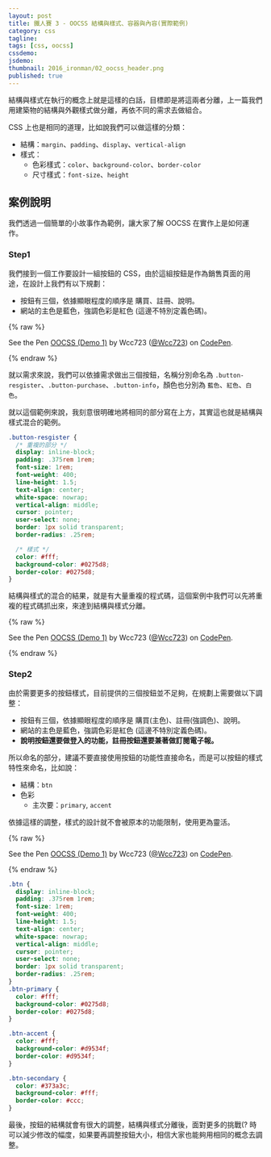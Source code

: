 ```yaml
---
layout: post
title: 鐵人賽 3 - OOCSS 結構與樣式、容器與內容(實際範例)
category: css
tagline:
tags: [css, oocss]
cssdemo:
jsdemo:
thumbnail: 2016_ironman/02_oocss_header.png
published: true
---
```


結構與樣式在執行的概念上就是這樣的白話，目標即是將這兩者分離，上一篇我們用建築物的結構與外觀樣式做分離，再依不同的需求去做組合。

CSS 上也是相同的道理，比如說我們可以做這樣的分類：

- 結構：`margin`、`padding`、`display`、`vertical-align`
- 樣式：
  - 色彩樣式：`color`、`background-color`、`border-color`
  - 尺寸樣式：`font-size`、`height`

<!-- more -->

## 案例說明

我們透過一個簡單的小故事作為範例，讓大家了解 OOCSS 在實作上是如何運作。

### Step1


我們接到一個工作要設計一組按鈕的 CSS，由於這組按鈕是作為銷售頁面的用途，在設計上我們有以下規劃：

* 按鈕有三個，依據顯眼程度的順序是 購買、註冊、說明。
* 網站的主色是藍色，強調色彩是紅色 (這邊不特別定義色碼)。

{% raw %}
<p data-height="300" data-theme-id="0" data-slug-hash="KzXZaz" data-default-tab="css,result" data-user="Wcc723" data-embed-version="2" data-pen-title="OOCSS (Demo 1)" class="codepen">See the Pen <a href="http://codepen.io/Wcc723/pen/KzXZaz/">OOCSS (Demo 1)</a> by Wcc723 (<a href="http://codepen.io/Wcc723">@Wcc723</a>) on <a href="http://codepen.io">CodePen</a>.</p>
<script async src="https://production-assets.codepen.io/assets/embed/ei.js"></script>
{% endraw %}

就以需求來說，我們可以依據需求做出三個按鈕，名稱分別命名為 `.button-resgister`、`.button-purchase`、`.button-info`，顏色也分別為 `藍色`、`紅色`、`白色`。

就以這個範例來說，我刻意很明確地將相同的部分寫在上方，其實這也就是結構與樣式混合的範例。

```css
.button-resgister {
  /* 重複的部分 */
  display: inline-block;
  padding: .375rem 1rem;
  font-size: 1rem;
  font-weight: 400;
  line-height: 1.5;
  text-align: center;
  white-space: nowrap;
  vertical-align: middle;
  cursor: pointer;
  user-select: none;
  border: 1px solid transparent;
  border-radius: .25rem;

  /* 樣式 */
  color: #fff;
  background-color: #0275d8;
  border-color: #0275d8;
}
```

結構與樣式的混合的結果，就是有大量重複的程式碼，這個案例中我們可以先將重複的程式碼抓出來，來達到結構與樣式分離。

{% raw %}
<p data-height="300" data-theme-id="0" data-slug-hash="dOdWGQ" data-default-tab="css,result" data-user="Wcc723" data-embed-version="2" data-pen-title="OOCSS (Demo 1)" class="codepen">See the Pen <a href="http://codepen.io/Wcc723/pen/dOdWGQ/">OOCSS (Demo 1)</a> by Wcc723 (<a href="http://codepen.io/Wcc723">@Wcc723</a>) on <a href="http://codepen.io">CodePen</a>.</p>
<script async src="https://production-assets.codepen.io/assets/embed/ei.js"></script>
{% endraw %}


### Step2

由於需要更多的按鈕樣式，目前提供的三個按鈕並不足夠，在規劃上需要做以下調整：

* 按鈕有三個，依據顯眼程度的順序是 購買(主色)、註冊(強調色)、說明。
* 網站的主色是藍色，強調色彩是紅色 (這邊不特別定義色碼)。
* **說明按鈕還要做登入的功能，註冊按鈕還要兼著做訂閱電子報。**

所以命名的部分，建議不要直接使用按鈕的功能性直接命名，而是可以按鈕的樣式特性來命名，比如說：

- 結構：`btn`
- 色彩
  - 主次要：`primary`, `accent`

依據這樣的調整，樣式的設計就不會被原本的功能限制，使用更為靈活。

{% raw %}
<p data-height="300" data-theme-id="0" data-slug-hash="YpeVNg" data-default-tab="css,result" data-user="Wcc723" data-embed-version="2" data-pen-title="OOCSS (Demo 1)" class="codepen">See the Pen <a href="http://codepen.io/Wcc723/pen/YpeVNg/">OOCSS (Demo 1)</a> by Wcc723 (<a href="http://codepen.io/Wcc723">@Wcc723</a>) on <a href="http://codepen.io">CodePen</a>.</p>
<script async src="https://production-assets.codepen.io/assets/embed/ei.js"></script>
{% endraw %}

```css
.btn {
  display: inline-block;
  padding: .375rem 1rem;
  font-size: 1rem;
  font-weight: 400;
  line-height: 1.5;
  text-align: center;
  white-space: nowrap;
  vertical-align: middle;
  cursor: pointer;
  user-select: none;
  border: 1px solid transparent;
  border-radius: .25rem;
}
.btn-primary {
  color: #fff;
  background-color: #0275d8;
  border-color: #0275d8;
}

.btn-accent {
  color: #fff;
  background-color: #d9534f;
  border-color: #d9534f;
}

.btn-secondary {
  color: #373a3c;
  background-color: #fff;
  border-color: #ccc;
}
```

最後，按鈕的結構就會有很大的調整，結構與樣式分離後，面對更多的挑戰(? 時可以減少修改的幅度，如果要再調整按鈕大小，相信大家也能夠用相同的概念去調整。
